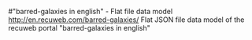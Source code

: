 #"barred-galaxies in english" - Flat file data model
http://en.recuweb.com/barred-galaxies/
Flat JSON file data model of the recuweb portal "barred-galaxies in english"

